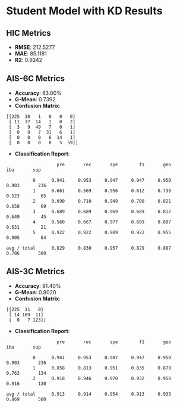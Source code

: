 
# Student Model with KD Results

## HIC Metrics
- **RMSE**: 212.5277
- **MAE**: 85.1181
- **R2**: 0.9242

## AIS-6C Metrics
- **Accuracy**: 83.00%
- **G-Mean**: 0.7392
- **Confusion Matrix**:
```
[[225  10   1   0   0   0]
 [ 11  37  14   1   0   2]
 [  3   9  49   7   0   1]
 [  0   0   7  31   6   1]
 [  0   0   0   6  14   1]
 [  0   0   0   0   5  59]]
```
- **Classification Report**:
```
                   pre       rec       spe        f1       geo       iba       sup

          0      0.941     0.953     0.947     0.947     0.950     0.903       236
          1      0.661     0.569     0.956     0.612     0.738     0.523        65
          2      0.690     0.710     0.949     0.700     0.821     0.658        69
          3      0.689     0.689     0.969     0.689     0.817     0.649        45
          4      0.560     0.667     0.977     0.609     0.807     0.631        21
          5      0.922     0.922     0.989     0.922     0.955     0.905        64

avg / total      0.829     0.830     0.957     0.829     0.887     0.786       500

```

## AIS-3C Metrics
- **Accuracy**: 91.40%
- **G-Mean**: 0.9020
- **Confusion Matrix**:
```
[[225  11   0]
 [ 14 109  11]
 [  0   7 123]]
```
- **Classification Report**:
```
                   pre       rec       spe        f1       geo       iba       sup

          0      0.941     0.953     0.947     0.947     0.950     0.903       236
          1      0.858     0.813     0.951     0.835     0.879     0.763       134
          2      0.918     0.946     0.970     0.932     0.958     0.916       130

avg / total      0.913     0.914     0.954     0.913     0.933     0.869       500

```
